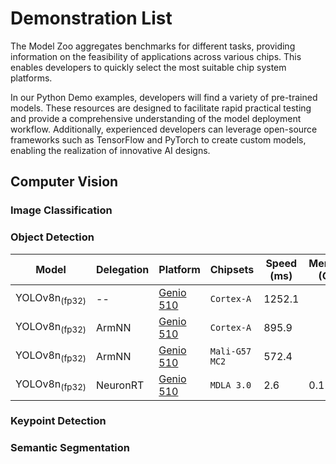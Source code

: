 # Demonstration List

The Model Zoo aggregates benchmarks for different tasks, providing information on the feasibility of applications across various chips. This enables developers to quickly select the most suitable chip system platforms.

In our Python Demo examples, developers will find a variety of pre-trained models. These resources are designed to facilitate rapid practical testing and provide a comprehensive understanding of the model deployment workflow. Additionally, experienced developers can leverage open-source frameworks such as TensorFlow and PyTorch to create custom models, enabling the realization of innovative AI designs.

## Computer Vision
### Image Classification
### Object Detection

| Model   |    Delegation    |     Platform     |        Chipsets         |    Speed (ms) |     Memory (GB)    |  Power (Watt) |     Temp (°C)    |    Demo    |
|---------|-------------------|------------------|-------------------------|---------------|---------------|---------------|------------------|---------------|
| YOLOv8n<sub>(fp32) |  --  | [Genio 510](https://r300-ai.github.io/ITRI-AI-Hub/docs/genio-evk.html) | `Cortex-A`    | 1252.1              |               |               |                  |[link](https://github.com/R300-AI/MTK-genio-demo/tree/main)                  |
| YOLOv8n<sub>(fp32) |  ArmNN  | [Genio 510](https://r300-ai.github.io/ITRI-AI-Hub/docs/genio-evk.html) | `Cortex-A` | 895.9              |               |               |                  |[link](https://github.com/R300-AI/MTK-genio-demo/tree/main)                  |
| YOLOv8n<sub>(fp32) |  ArmNN  | [Genio 510](https://r300-ai.github.io/ITRI-AI-Hub/docs/genio-evk.html) | `Mali-G57 MC2`   | 572.4              |               |               |                  |[link](https://github.com/R300-AI/MTK-genio-demo/tree/main)                  |
| YOLOv8n<sub>(fp32) |  NeuronRT  | [Genio 510](https://r300-ai.github.io/ITRI-AI-Hub/docs/genio-evk.html) | `MDLA 3.0` | 2.6           | 0.1           |               |                  |[link](https://github.com/R300-AI/MTK-genio-demo/tree/main)                  |

### Keypoint Detection
### Semantic Segmentation
